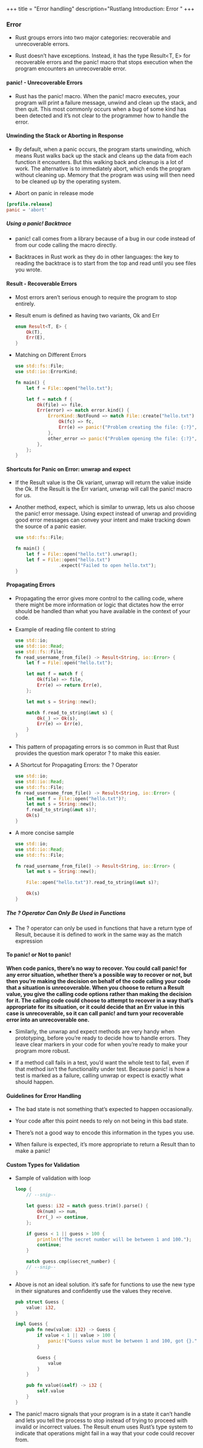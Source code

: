 +++
title = "Error handling"
description="Rustlang Introduction: Error "
+++


### Error

* Rust groups errors into two major categories: recoverable and unrecoverable errors. 

* Rust doesn’t have exceptions. Instead, it has the type Result<T, E> for recoverable errors and the panic! macro that stops execution when the program encounters an unrecoverable error. 


#### panic! - Unrecoverable Errors

* Rust has the panic! macro. When the panic! macro executes, your program will print a failure message, unwind and clean up the stack, and then quit. This most commonly occurs when a bug of some kind has been detected and it’s not clear to the programmer how to handle the error.


#### Unwinding the Stack or Aborting in Response

* By default, when a panic occurs, the program starts unwinding, which means Rust walks back up the stack and cleans up the data from each function it encounters. But this walking back and cleanup is a lot of work. The alternative is to immediately abort, which ends the program without cleaning up. Memory that the program was using will then need to be cleaned up by the operating system. 

* Abort on panic in release mode 

```toml
[profile.release]
panic = 'abort'
```

##### Using a panic! Backtrace

* panic! call comes from a library because of a bug in our code instead of from our code calling the macro directly.

* Backtraces in Rust work as they do in other languages: the key to reading the backtrace is to start from the top and read until you see files you wrote. 


#### Result  - Recoverable Errors


* Most errors aren’t serious enough to require the program to stop entirely.

* Result enum is defined as having two variants, Ok and Err

    ```rs
    enum Result<T, E> {
        Ok(T),
        Err(E),
    }
    ```

* Matching on Different Errors


    ```rs
    use std::fs::File;
    use std::io::ErrorKind;

    fn main() {
        let f = File::open("hello.txt");

        let f = match f {
            Ok(file) => file,
            Err(error) => match error.kind() {
                ErrorKind::NotFound => match File::create("hello.txt") {
                    Ok(fc) => fc,
                    Err(e) => panic!("Problem creating the file: {:?}", e),
                },
                other_error => panic!("Problem opening the file: {:?}", other_error),
            },
        };
    }
    ```

#### Shortcuts for Panic on Error: unwrap and expect

*  If the Result value is the Ok variant, unwrap will return the value inside the Ok. If the Result is the Err variant, unwrap will call the panic! macro for us. 

* Another method, expect, which is similar to unwrap, lets us also choose the panic! error message. Using expect instead of unwrap and providing good error messages can convey your intent and make tracking down the source of a panic easier.

    ```rs
    use std::fs::File;

    fn main() {
        let f = File::open("hello.txt").unwrap();
        let f = File::open("hello.txt")
                    .expect("Failed to open hello.txt");
    }
    ```

#### Propagating Errors

* Propagating the error gives more control to the calling code, where there might be more information or logic that dictates how the error should be handled than what you have available in the context of your code.

* Example of reading file content to string

    ```rs
    use std::io;
    use std::io::Read;
    use std::fs::File;
    fn read_username_from_file() -> Result<String, io::Error> {
        let f = File::open("hello.txt");

        let mut f = match f {
            Ok(file) => file,
            Err(e) => return Err(e),
        };

        let mut s = String::new();

        match f.read_to_string(&mut s) {
            Ok(_) => Ok(s),
            Err(e) => Err(e),
        }
    }
    ```

* This pattern of propagating errors is so common in Rust that Rust provides the question mark operator ? to make this easier.

* A Shortcut for Propagating Errors: the ? Operator

    ```rs
    use std::io;
    use std::io::Read;
    use std::fs::File;
    fn read_username_from_file() -> Result<String, io::Error> {
        let mut f = File::open("hello.txt")?;
        let mut s = String::new();
        f.read_to_string(&mut s)?;
        Ok(s)
    }
    ```

* A more concise sample 

    ```rs
    use std::io;
    use std::io::Read;
    use std::fs::File;

    fn read_username_from_file() -> Result<String, io::Error> {
        let mut s = String::new();

        File::open("hello.txt")?.read_to_string(&mut s)?;

        Ok(s)
    }
    ```

##### The ? Operator Can Only Be Used in Functions

* The ? operator can only be used in functions that have a return type of Result, because it is defined to work in the same way as the match expression 


#### To panic! or Not to panic!

__When code panics, there’s no way to recover. You could call panic! for any error situation, whether there’s a possible way to recover or not, but then you’re making the decision on behalf of the code calling your code that a situation is unrecoverable. When you choose to return a Result value, you give the calling code options rather than making the decision for it. The calling code could choose to attempt to recover in a way that’s appropriate for its situation, or it could decide that an Err value in this case is unrecoverable, so it can call panic! and turn your recoverable error into an unrecoverable one.__

* Similarly, the unwrap and expect methods are very handy when prototyping, before you’re ready to decide how to handle errors. They leave clear markers in your code for when you’re ready to make your program more robust.

* If a method call fails in a test, you’d want the whole test to fail, even if that method isn’t the functionality under test. Because panic! is how a test is marked as a failure, calling unwrap or expect is exactly what should happen.


#### Guidelines for Error Handling

* The bad state is not something that’s expected to happen occasionally.

* Your code after this point needs to rely on not being in this bad state.
    
* There’s not a good way to encode this information in the types you use.

* When failure is expected, it’s more appropriate to return a Result than to make a panic! 


#### Custom Types for Validation

* Sample of validation with loop

    ```rs
    loop {
        // --snip--

        let guess: i32 = match guess.trim().parse() {
            Ok(num) => num,
            Err(_) => continue,
        };

        if guess < 1 || guess > 100 {
            println!("The secret number will be between 1 and 100.");
            continue;
        }

        match guess.cmp(&secret_number) {
        // --snip--
    }
    ```

* Above  is not an ideal solution.  it’s safe for functions to use the new type in their signatures and confidently use the values they receive. 

    ```rs
    pub struct Guess {
        value: i32,
    }

    impl Guess {
        pub fn new(value: i32) -> Guess {
            if value < 1 || value > 100 {
                panic!("Guess value must be between 1 and 100, got {}.", value);
            }

            Guess {
                value
            }
        }

        pub fn value(&self) -> i32 {
            self.value
        }
    }
    ```

*  The panic! macro signals that your program is in a state it can’t handle and lets you tell the process to stop instead of trying to proceed with invalid or incorrect values. The Result enum uses Rust’s type system to indicate that operations might fail in a way that your code could recover from. 

























